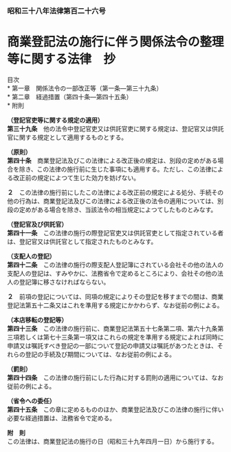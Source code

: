 ### 昭和三十八年法律第百二十六号  
# 商業登記法の施行に伴う関係法令の整理等に関する法律　抄  
  
目次  
	* 第一章　関係法令の一部改正等（第一条―第三十九条）  
	* 第二章　経過措置（第四十条―第四十五条）  
	* 附則  
  
**（登記官吏等に関する規定の適用）**  
**第三十九条**　他の法令中登記官吏又は供託官吏に関する規定は、登記官又は供託官に関する規定として適用するものとする。  
  
**（原則）**  
**第四十条**　商業登記法及びこの法律による改正後の規定は、別段の定めがある場合を除き、この法律の施行前に生じた事項にも適用する。ただし、この法律による改正前の規定によつて生じた効力を妨げない。  
  
**２**　この法律の施行前にしたこの法律による改正前の規定による処分、手続その他の行為は、商業登記法及びこの法律による改正後の法令の適用については、別段の定めがある場合を除き、当該法令の相当規定によつてしたものとみなす。  
  
**（登記官及び供託官）**  
**第四十一条**　この法律の施行の際登記官吏又は供託官吏として指定されている者は、登記官又は供託官として指定されたものとみなす。  
  
**（支配人の登記）**  
**第四十二条**　この法律の施行の際支配人登記簿にされている会社その他の法人の支配人の登記は、すみやかに、法務省令で定めるところにより、会社その他の法人の登記簿に移さなければならない。  
  
**２**　前項の登記については、同項の規定によりその登記を移すまでの間は、商業登記法第五十二条又はこれを準用する規定にかかわらず、なお従前の例による。  
  
**（本店移転の登記等）**  
**第四十三条**　この法律の施行前に、商業登記法第五十七条第二項、第六十九条第三項若しくは第七十三条第一項又はこれらの規定を準用する規定によれば同時に申請又は嘱託すべき登記の一部について登記の申請又は嘱託があつたときは、それらの登記の手続及び期間については、なお従前の例による。  
  
**（罰則）**  
**第四十四条**　この法律の施行前にした行為に対する罰則の適用については、なお従前の例による。  
  
**（省令への委任）**  
**第四十五条**　この章に定めるもののほか、商業登記法及びこの法律の施行に伴い必要な経過措置は、法務省令で定める。  
  
**附　則**  
この法律は、商業登記法の施行の日（昭和三十九年四月一日）から施行する。  
  

